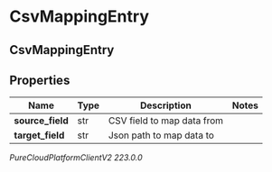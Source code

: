 # CsvMappingEntry

## CsvMappingEntry

## Properties

|Name | Type | Description | Notes|
|------------ | ------------- | ------------- | -------------|
| **source_field** | str | CSV field to map data from | |
| **target_field** | str | Json path to map data to | |



_PureCloudPlatformClientV2 223.0.0_
